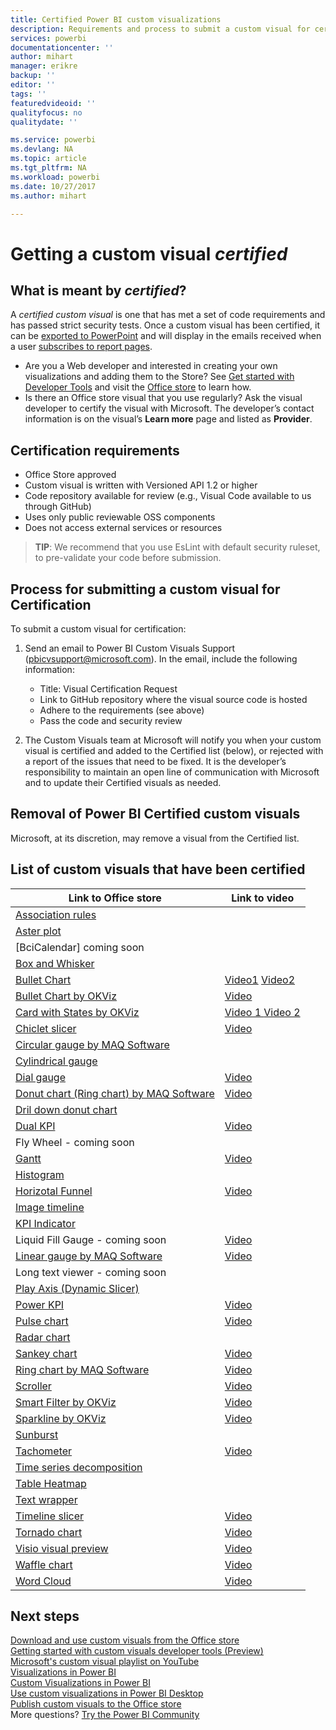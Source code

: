 ```yaml
---
title: Certified Power BI custom visualizations
description: Requirements and process to submit a custom visual for certification. And a list of already certified custom visuals.
services: powerbi
documentationcenter: ''
author: mihart
manager: erikre
backup: ''
editor: ''
tags: ''
featuredvideoid: ''
qualityfocus: no
qualitydate: ''

ms.service: powerbi
ms.devlang: NA
ms.topic: article
ms.tgt_pltfrm: NA
ms.workload: powerbi
ms.date: 10/27/2017
ms.author: mihart

---
```

# Getting a custom visual *certified*
## What is meant by *certified*?
A *certified custom visual* is one that has met a set of code requirements and has passed strict security tests.  Once a custom visual has been certified, it can be  [exported to PowerPoint](service-publish-to-powerpoint.md) and will display in the emails received when a user [subscribes to report pages](powerbi-service-subscribe-to-report.md).

* Are you a Web developer and interested in creating your own visualizations and adding them to the Store? See [Get started with Developer Tools](service-custom-visuals-getting-started-with-developer-tools.md) and visit the [Office store](service-custom-visuals-office-store.md) to learn how.
* Is there an Office store visual that you use regularly? Ask the visual developer to certify the visual with Microsoft.  The developer’s contact information is on the visual’s **Learn more** page and listed as **Provider**.

## Certification requirements
* Office Store approved    
* Custom visual is written with Versioned API 1.2 or higher    
* Code repository available for review (e.g., Visual Code available to us through GitHub)    
* Uses only public reviewable OSS components    
* Does not access external services or resources    

> **TIP**: We recommend that you use EsLint with default security ruleset, to pre-validate your code before submission.
> 
> 

## Process for submitting a custom visual for Certification
To submit a custom visual for certification:

1. Send an email to Power BI Custom Visuals Support (pbicvsupport@microsoft.com). In the email, include the following information:    
   
   * Title: Visual Certification Request    
   * Link to GitHub repository where the visual source code is hosted    
   * Adhere to the requirements (see above)    
   * Pass the code and security review    
2. The Custom Visuals team at Microsoft will notify you when your custom visual is certified and added to the Certified list (below), or rejected with a report of the issues that need to be fixed. It is the developer’s responsibility to maintain an open line of communication with Microsoft and to update their Certified visuals as needed.

## Removal of Power BI Certified custom visuals
Microsoft, at its discretion, may remove a visual from the Certified list.  

## List of custom visuals that have been certified
| Link to Office store | Link to video |
| --- | --- |
| [Association rules](https://appsource.microsoft.com/en-us/product/power-bi-visuals/WA104380815) | |
| [Aster plot](https://appsource.microsoft.com/en-us/product/power-bi-visuals/WA104380759?src=office&tab=Overview) | |
| [BciCalendar] coming soon | |
| [Box and Whisker](https://appsource.microsoft.com/product/power-bi-visuals/WA104380831?src=office&tab=Overview) | |
| [Bullet Chart](https://store.office.com/en-us/app.aspx?assetid=WA104380755) |[Video1](https://youtu.be/AOlsFYkfkcw)   [Video2](https://youtu.be/AQvd2FhRyCI) |
| [Bullet Chart by OKViz](https://store.office.com/bullet-chart-by-okviz-WA104380953.aspx) |[Video](https://youtu.be/mtvUNl9bMjA) |
| [Card with States by OKViz](https://store.office.com/card-with-states-by-okviz-WA104380967.aspx) |[Video 1  ](https://youtu.be/myiX0BmZd8U) [Video 2](https://youtu.be/AOlsFYkfkcw) |
| [Chiclet slicer](https://store.office.com/chiclet-slicer-WA104380756.aspx) |[Video](https://youtu.be/iYOkJ1APueY) |
| [Circular gauge by MAQ Software](https://appsource.microsoft.com/product/power-bi-visuals/WA104380837?tab=Overview) | |
| [Cylindrical gauge](https://appsource.microsoft.com/en-us/product/power-bi-visuals/WA104380874) | |
| [Dial gauge](https://appsource.microsoft.com/en-us/product/power-bi-visuals/WA104381184) |[Video](https://youtu.be/AOlsFYkfkcw) |
| [Donut chart (Ring chart) by MAQ Software](https://appsource.microsoft.com/product/power-bi-visuals/WA104380824?tab=Overview) |[Video](https://youtu.be/pDToHDFHnq8) |
| [Dril down donut chart](https://appsource.microsoft.com/en-us/product/power-bi-visuals/WA104380858) | |
| [Dual KPI](https://store.office.com/dual-kpi-WA104380774.aspx) |[Video](https://youtu.be/821o0-eVBXo?list=PL1N57mwBHtN1vIjfvuBIzZllrmKo-Vz6x) |
| Fly Wheel - coming soon | |
| [Gantt](https://store.office.com/gantt-WA104380765.aspx) |[Video](https://youtu.be/qJ7s_KrGiUU) |
| [Histogram](https://store.office.com/histogram-chart-WA104380776.aspx) | |
| [Horizotal Funnel](https://appsource.microsoft.com/en-us/product/power-bi-visuals/WA104380846) |[Video](https://youtu.be/SudZei68PPo) |
| [Image timeline](https://appsource.microsoft.com/en-us/product/power-bi-visuals/WA104381254) | |
| [KPI Indicator](https://store.office.com/kpi-indicator-WA104380832.aspx) | |
| Liquid Fill Gauge - coming soon |[Video](https://youtu.be/wQ51TTqIZc4) |
| [Linear gauge by MAQ Software](https://appsource.microsoft.com/en-us/product/power-bi-visuals/WA104380821?src=office&tab=Overview) |[Video](https://youtu.be/AOlsFYkfkcw) |
| Long text viewer - coming soon | |
| [Play Axis (Dynamic Slicer)](https://store.office.com/play-axis-dynamic-slicer-WA104380981.aspx) | |
| [Power KPI](https://appsource.microsoft.com/product/power-bi-visuals/WA104381083) |[Video](https://youtu.be/IvfIP3E6-1Q) |
| [Pulse chart](https://appsource.microsoft.com/en-us/product/power-bi-visuals/WA104381006?src=office&tab=Overview) |[Video](https://www.youtube.com/watch?v=DQWdcQtjDVw) |
| [Radar chart](https://store.office.com/radar-chart-WA104380771.aspx) | |
| [Sankey chart](https://store.office.com/app.aspx?assetid=WA104380777.aspx) |[Video](https://youtu.be/WWP9wVUHGaA) |
| [Ring chart by MAQ Software](https://appsource.microsoft.com/en-us/product/power-bi-visuals/WA104380824) |[Video](https://youtu.be/pDToHDFHnq8) |
| [Scroller](https://store.office.com/scroller-WA104381018.aspx) |[Video](https://youtu.be/uhRFQF2cGSY) |
| [Smart Filter by OKViz](https://store.office.com/smart-filter-by-okviz-WA104380859.aspx) |[Video](https://youtu.be/gcJsDDRQq28) |
| [Sparkline by OKViz](https://appsource.microsoft.com/en-us/product/power-bi-visuals/WA104380910?src=office&tab=Overview) |[Video](https://youtu.be/0m3Vnvso9tY) |
| [Sunburst](https://appsource.microsoft.com/en-us/product/power-bi-visuals/WA104380767?src=office&tab=Overview) | |
| [Tachometer](https://store.office.com/tachometer-WA104380937.aspx?) |[Video](https://www.youtube.com/watch?v=C3OXdETbS9o) |
| [Time series decomposition](https://appsource.microsoft.com/en-us/product/power-bi-visuals/WA104380897) | |
| [Table Heatmap](https://store.office.com/table-heatmap-WA104380818.aspx) | |
| [Text wrapper](https://appsource.microsoft.com/en-us/product/power-bi-visuals/WA104380826) | |
| [Timeline slicer](https://store.office.com/timeline-slicer-WA104380786.aspx) |[Video](https://youtu.be/ozMtZ4_NZ10) |
| [Tornado chart](https://store.office.com/tornado-chart-WA104380768.aspx) |[Video](https://youtu.be/AQvd2FhRyCI) |
| [Visio visual preview](https://store.office.com/visio-visual-preview-WA104381132.aspx) |[Video](https://www.youtube.com/watch?v=dCcd7rftjZA&list=PL1N57mwBHtN1vIjfvuBIzZllrmKo-Vz6x&index=2) |
| [Waffle chart](https://appsource.microsoft.com/en-us/product/power-bi-visuals/WA104381049?src=office&tab=Overview) |[Video](https://youtu.be/1vRqYUsm3Vk) |
| [Word Cloud](https://store.office.com/word-cloud-WA104380752.aspx?) |[Video](https://www.youtube.com/watch?v=AblTenl9fqo) |

## Next steps
[Download and use custom visuals from the Office store](service-custom-visuals-office-store.md)  
[Getting started with custom visuals developer tools (Preview)](service-custom-visuals-getting-started-with-developer-tools.md)      
[Microsoft's custom visual playlist on YouTube](https://www.youtube.com/playlist?list=PL1N57mwBHtN1vIjfvuBIzZllrmKo-Vz6x)  
[Visualizations in Power BI](powerbi-service-visualizations-for-reports.md)  
[Custom Visualizations in Power BI](power-bi-custom-visuals.md)  
[Use custom visualizations in Power BI Desktop](powerbi-custom-visuals-use.md)  
[Publish custom visuals to the Office store](powerbi-developer-office-store.md)  
More questions? [Try the Power BI Community](http://community.powerbi.com/)

